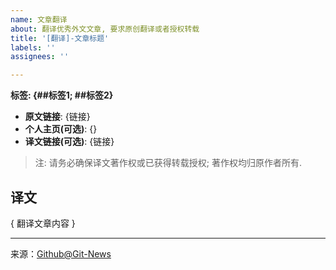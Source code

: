 ```yaml
---
name: 文章翻译
about: 翻译优秀外文文章, 要求原创翻译或者授权转载
title: '[翻译]-文章标题'
labels: ''
assignees: ''

---
```



**标签: {##标签1; ##标签2}**

 - **原文链接**: {链接}
 - **个人主页(可选)**: {}
 - **译文链接(可选)**: {链接}
>  注: 请务必确保译文著作权或已获得转载授权; 著作权均归原作者所有.


## 译文
{ 翻译文章内容 }




[^_^]: # (请勿修改下面的内容, 感谢🙇‍🙇‍🙇‍!)
<!--
  Template: article_translated
  Updated: 2020/01/08
-->
* * * * * * * * * * * * * * * * * * * * * * * * * * * * * * * *
来源：[Github@Git-News](https://github.com/Git-News)

